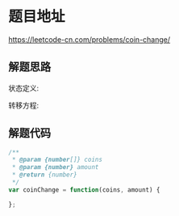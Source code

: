# 题目地址

https://leetcode-cn.com/problems/coin-change/

## 解题思路

状态定义:

转移方程:

## 解题代码

```js
/**
 * @param {number[]} coins
 * @param {number} amount
 * @return {number}
 */
var coinChange = function(coins, amount) {

};
```
